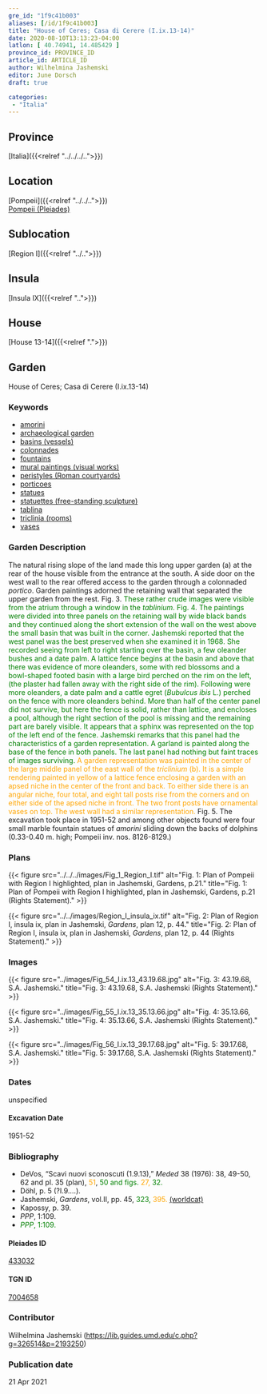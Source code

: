 ```yaml
---
gre_id: "1f9c41b003"
aliases: [/id/1f9c41b003]
title: "House of Ceres; Casa di Cerere (I.ix.13-14)"
date: 2020-08-10T13:13:23-04:00
latlon: [ 40.74941, 14.485429 ]
province_id: PROVINCE_ID
article_id: ARTICLE_ID
author: Wilhelmina Jashemski
editor: June Dorsch
draft: true

categories:
 - "Italia"
---
```


## Province

[Italia]({{<relref "../../../..">}})

## Location

[Pompeii]({{<relref "../../..">}}) \
[Pompeii (Pleiades)](https://pleiades.stoa.org/places/433032)

## Sublocation

[Region I]({{<relref "../..">}})

<!--### Sublocation Description-->

<!-- DESCRIPTION -->

## Insula

[Insula IX]({{<relref "..">}})

## House

[House 13-14]({{<relref ".">}})

## Garden

House of Ceres; Casa di Cerere (I.ix.13-14)

### Keywords

- [amorini](#)
- [archaeological garden](#)
- [basins (vessels)](http://vocab.getty.edu/page/aat/300045614)
- [colonnades](http://vocab.getty.edu/page/aat/300002613)
- [fountains](http://vocab.getty.edu/page/aat/300006179)
- [mural paintings (visual works)](http://vocab.getty.edu/page/aat/300033644)
- [peristyles (Roman courtyards)](http://vocab.getty.edu/page/aat/300004029)
- [porticoes](http://vocab.getty.edu/page/aat/300004145)
- [statues](http://vocab.getty.edu/page/aat/300047600)
- [statuettes (free-standing sculpture)](http://vocab.getty.edu/page/aat/300312262)
- [tablina](http://vocab.getty.edu/page/aat/300004180)
- [triclinia (rooms)](http://vocab.getty.edu/page/aat/300004359)
- [vases](http://vocab.getty.edu/page/aat/300132254)

### Garden Description

The natural rising slope of the land made this long upper garden (a) at the rear of the house visible from the entrance at the south. A side door on the west wall to the rear offered access to the garden through a colonnaded *portico*. Garden paintings adorned the retaining wall that separated the upper garden from the rest. Fig. 3. <span style="color:green">These rather crude images were visible from the atrium through a window in the *tablinium*. Fig. 4. The paintings were divided into three panels on the retaining wall by wide black bands and they continued along the short extension of the wall on the west above the small basin that was built in the corner. Jashemski reported that the west panel was the best preserved when she examined it in 1968. She recorded seeing from left to right starting over the basin, a few oleander bushes and a date palm. A lattice fence begins at the basin and above that there was evidence of more oleanders, some with red blossoms and a bowl-shaped footed basin with a large bird perched on the rim on the left, (the plaster had fallen away with the right side of the rim). Following were more oleanders, a date palm and a cattle egret (*Bubulcus ibis* L.) perched on the fence with more oleanders behind. More than half of the center panel did not survive, but here the fence is solid, rather than lattice, and encloses a pool, although the right section of the pool is missing and the remaining part are barely visible. It appears that a sphinx was represented on the top of the left end of the fence. Jashemski remarks that this panel had the characteristics of a garden representation. A garland is painted along the base of the fence in both panels. The last panel had nothing but faint traces of images surviving.</span> <span style="color:orange">A garden representation was painted in the center of the large middle panel of the east wall of the *triclinium* (b). It is a simple rendering painted in yellow of a lattice fence enclosing a garden with an apsed niche in the center of the front and back. To either side there is an angular niche, four total, and eight tall posts rise from the corners and on either side of the apsed niche in front. The two front posts have ornamental vases on top. The west wall had a similar representation.</span> Fig. 5. The excavation took place in 1951-52 and among other objects found were four small marble fountain statues of *amorini* sliding down the backs of dolphins (0.33-0.40 m. high; Pompeii inv. nos. 8126-8129.)

<!--### Maps-->

<!--
OLD WAY (DO NOT USE)
![alt_text](../../images/image_name.ext)
*CAPTION*

NEW WAY ↓↓↓↓
{{< figure src="../../images/image_name.ext" alt="ALT_TEXT" title="CAPTION" >}}
-->

### Plans

{{< figure src="../../../images/Fig_1_Region_I.tif" alt="Fig. 1: Plan of Pompeii with Region I highlighted, plan in Jashemski, Gardens, p.21." title="Fig. 1: Plan of Pompeii with Region I highlighted, plan in Jashemski, Gardens, p.21 (Rights Statement)." >}}

{{< figure src="../../images/Region_I_insula_ix.tif" alt="Fig. 2: Plan of Region I, insula ix, plan in Jashemski, *Gardens*, plan 12, p. 44." title="Fig. 2: Plan of Region I, insula ix, plan in Jashemski, *Gardens*, plan 12, p. 44 (Rights Statement)." >}}

### Images

{{< figure src="../images/Fig_54_I.ix.13_43.19.68.jpg" alt="Fig. 3: 43.19.68, S.A. Jashemski." title="Fig. 3: 43.19.68, S.A. Jashemski (Rights Statement)." >}}

{{< figure src="../images/Fig_55_I.ix.13_35.13.66.jpg" alt="Fig. 4: 35.13.66, S.A. Jashemski." title="Fig. 4: 35.13.66, S.A. Jashemski (Rights Statement)." >}}

{{< figure src="../images/Fig_56_I.ix.13_39.17.68.jpg" alt="Fig. 5: 39.17.68, S.A. Jashemski." title="Fig. 5: 39.17.68, S.A. Jashemski (Rights Statement)." >}}

### Dates

unspecified

#### Excavation Date

1951-52

### Bibliography

* DeVos, “Scavi nuovi sconoscuti (1.9.13),” *Meded* 38 (1976): 38, 49-50, 62 and pl. 35 (plan), <span style="color:orange">51</span>, <span style="color:green">50 and figs.</span> <span style="color:orange">27,</span> <span style="color:green">32.</span>
* Döhl, p. 5 (?I.9....).
* Jashemski, *Gardens*, vol.II, pp. 45, <span style="color:green">323,</span> <span style="color:orange">395.</span> [(worldcat)](http://www.worldcat.org/oclc/921816405)
* Kapossy, p. 39.
* *PPP*, 1:109.
* <span style="color:green">*PPP*, 1:109.</span>

<!--#### Periodo ID-->

<!-- [PERIODO_ID](https://pleiades.stoa.org/places/PLEIADES_ID) -->

#### Pleiades ID

[433032](https://pleiades.stoa.org/places/433032)

#### TGN ID

[7004658](http://vocab.getty.edu/page/tgn/7004658)

### Contributor

Wilhelmina Jashemski (https://lib.guides.umd.edu/c.php?g=326514&p=2193250)

### Publication date


21 Apr 2021

<!--### Related articles-->

<!-- Links to other related articles. Leave blank for now -->